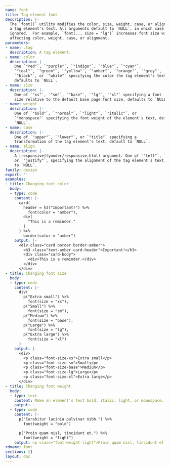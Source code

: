 ```yaml
---
name: font
title: Tag element font
description: |-
  The `font()` utility modifies the color, size, weight, case, or alignment of
  a tag element's text. All arguments default to `NULL`, in which case they are
  ignored.  For example, `font(.., size = "lg")` increases font size without
  affecting color, weight, case, or alignment.
parameters:
- name: .tag
  description: A tag element.
- name: color
  description: |-
    One `"red"`, `"purple"`, `"indigo"`, `"blue"`, `"cyan"`,
    `"teal"`, `"green"`, `"yellow"`, `"amber"`, `"orange"`, `"grey"`,
    `"black"`, or `"white"` specifying the color the tag element's text,
    defaults to `NULL`.
- name: size
  description: |-
    One of `"xs"`, `"sm"`, `"base"`, `"lg"`, `"xl"` specifying a font
    size relative to the default base page font size, defaults to `NULL`.
- name: weight
  description: |-
    One of `"bold"`, `"normal"`, `"light"`, `"italic"`, or
    `"monospace"` specifying the font weight of the element's text, defaults to
    `NULL`.
- name: case
  description: |-
    One of `"upper"`, `"lower"`, or `"title"` specifying a
    transformation of the tag element's text, default to `NULL`.
- name: align
  description: |-
    A [responsive](yonder/responsive.html) argument. One of `"left"`, `"center"`, `"right"`,
    or `"justify"`, specifying the alignment of the tag element's text, defaults
    to `NULL`.
family: design
export: ''
examples:
- title: Changing text color
  body:
  - type: code
    content: |-
      card(
        header = h3("Important!") %>%
          font(color = "amber"),
        div(
          "This is a reminder."
        )
      ) %>%
        border(color = "amber")
    output: |-
      <div class="card border border-amber">
        <h3 class="text-amber card-header">Important!</h3>
        <div class="card-body">
          <div>This is a reminder.</div>
        </div>
      </div>
- title: Changing font size
  body:
  - type: code
    content: |-
      div(
        p("Extra small") %>%
          font(size = "xs"),
        p("Small") %>%
          font(size = "sm"),
        p("Medium") %>%
          font(size = "base"),
        p("Large") %>%
          font(size = "lg"),
        p("Extra large") %>%
          font(size = "xl")
      )
    output: |-
      <div>
        <p class="font-size-xs">Extra small</p>
        <p class="font-size-sm">Small</p>
        <p class="font-size-base">Medium</p>
        <p class="font-size-lg">Large</p>
        <p class="font-size-xl">Extra large</p>
      </div>
- title: Changing font weight
  body:
  - type: text
    content: Make an element's text bold, italic, light, or monospace.
    output: ~
  - type: code
    content: |-
      p("Curabitur lacinia pulvinar nibh.") %>%
        font(weight = "bold")

      p("Proin quam nisl, tincidunt et.") %>%
        font(weight = "light")
    output: <p class="font-weight-light">Proin quam nisl, tincidunt et.</p>
rdname: font
sections: []
layout: doc
---
```

